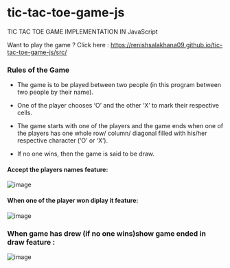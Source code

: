 # tic-tac-toe-game-js
TIC TAC TOE GAME IMPLEMENTATION IN JavaScript

Want to play the game ? Click here : https://renishsalakhana09.github.io/tic-tac-toe-game-js/src/

### Rules of the Game

* The game is to be played between two people (in this program between two people by their name).

* One of the player chooses ‘O’ and the other ‘X’ to mark their respective cells.

* The game starts with one of the players and the game ends when one of the players has one whole row/ column/ diagonal filled with his/her respective character (‘O’ or ‘X’).

* If no one wins, then the game is said to be draw.

#### Accept the players names feature:

![image](https://user-images.githubusercontent.com/104903815/177927567-fa5246a4-fe05-473c-9651-6c8d500e40d8.png)

#### When one of the player won diplay it feature:

![image](https://user-images.githubusercontent.com/104903815/177927743-e663c618-d923-4c82-b0a9-2331b11c847f.png)

### When game has drew (if no one wins)show game ended in draw feature :

![image](https://user-images.githubusercontent.com/104903815/177927994-a393fee2-e0b4-451b-b5c3-b557298b0b90.png)

